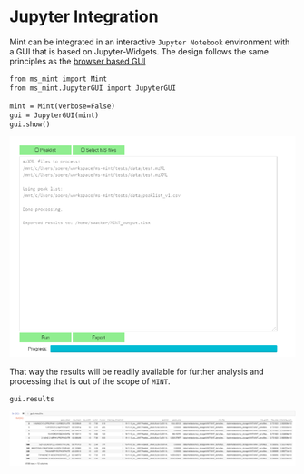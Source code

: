 # Jupyter Integration

Mint can be integrated in an interactive `Jupyter Notebook` environment with a GUI that is based on Jupyter-Widgets.
The design follows the same principles as the [browser based GUI](gui.md)

    from ms_mint import Mint
    from ms_mint.JupyterGUI import JupyterGUI

    mint = Mint(verbose=False)
    gui = JupyterGUI(mint)
    gui.show()

![Mint Jupyter GUI](./image/jupyter.png "Mint Jupyter GUI")

That way the results will be readily available for further analysis and processing that is out of the scope of `MINT`.

    gui.results

![Mint Jupyter Results](./image/jupyter_results.png "Mint Jupyter Results")
